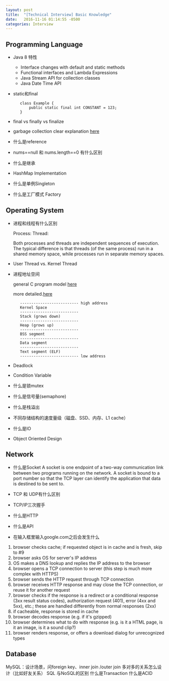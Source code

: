 ```yaml
---
layout: post
title:  "[Technical Interview] Basic Knowledge"
date:   2016-11-16 01:14:55 -0500
categories: Interview
---
```



## Programming Language

- Java 8 特性
  - Interface changes with default and static methods  - Functional interfaces and Lambda Expressions  - Java Stream API for collection classes  - Java Date Time API

- static和final
   
   ```
      class Example {
          public static final int CONSTANT = 123;   
      }
   ```

- final vs finally vs finalize
   
- garbage collection
  clear explanation [here]()


- 什么是reference
- nums==null 和 nums.length==0 有什么区别
- 什么是继承
- HashMap Implementation
- 什么是单例Singleton
- 什么是工厂模式 Factory

## Operating System

- 进程和线程有什么区别
   
   Process: 
   Thread: 

   Both processes and threads are independent sequences of execution. The typical difference is that threads (of the same process) run in a shared memory space, while processes run in separate memory spaces.

- User Thread vs. Kernel Thread

- 进程地址空间

   general C program model [here](http://www.geeksforgeeks.org/memory-layout-of-c-program/)
   
   more detailed.[here](http://duartes.org/gustavo/blog/post/anatomy-of-a-program-in-memory/)

   ```
      -------------------------- high address
      Kernel Space
      --------------------------
      Stack (grows down)
      --------------------------
      Heap (grows up)
      --------------------------
      BSS segment
      --------------------------
      Data segment 
      -------------------------- 
      Text segment (ELF)
      -------------------------- low address
   ```

- Deadlock

- Condition Variable

- 什么是锁mutex
- 什么是信号量(semaphore)
- 什么是栈溢出
- 不同存储结构的速度量级（磁盘、SSD、内存、L1 cache）
- 什么是IO
- Object Oriented Design


## Network

- 什么是Socket
A socket is one endpoint of a two-way communication link between two programs running on the network. A socket is bound to a port number so that the TCP layer can identify the application that data is destined to be sent to.

- TCP 和 UDP有什么区别


- TCP/IP三次握手
- 什么是HTTP
- 什么是API
 
- 在输入框里输入google.com之后会发生什么
 1. browser checks cache; if requested object is in cache and is fresh, skip to #9
 2. browser asks OS for server's IP address
 3. OS makes a DNS lookup and replies the IP address to the browser
 4. browser opens a TCP connection to server (this step is much more complex with HTTPS)
 5. browser sends the HTTP request through TCP connection
 6. browser receives HTTP response and may close the TCP connection, or reuse it for another request
 7. browser checks if the response is a redirect or a conditional response (3xx result status codes), authorization request (401), error (4xx and 5xx), etc.; these are handled differently from normal responses (2xx)
 8. if cacheable, response is stored in cache
 9. browser decodes response (e.g. if it's gzipped)
 10. browser determines what to do with response (e.g. is it a HTML page, is it an image, is it a sound clip?)
 11. browser renders response, or offers a download dialog for unrecognized types



## Database

MySQL：设计场景，问foreign key、inner join /outer join
多对多的关系怎么设计（比如好友关系）
SQL 与NoSQL的区别
什么是Transaction
什么是ACID

